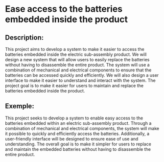 # Ease access to the batteries embedded inside the product

## Description:
This project aims to develop a system to make it easier to access the batteries embedded inside the electric sub-assembly product. We will design a new system that will allow users to easily replace the batteries without having to disassemble the entire product. The system will use a combination of mechanical and electrical components to ensure that the batteries can be accessed quickly and efficiently. We will also design a user interface to make it easier to understand and interact with the system. The project goal is to make it easier for users to maintain and replace the batteries embedded inside the product.

## Exemple:
This project seeks to develop a system to enable easy access to the batteries embedded within an electric sub-assembly product. Through a combination of mechanical and electrical components, the system will make it possible to quickly and efficiently access the batteries. Additionally, a user-friendly interface will be designed to ensure ease of use and understanding. The overall goal is to make it simpler for users to replace and maintain the embedded batteries without having to disassemble the entire product.